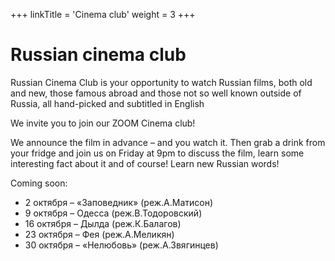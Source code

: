 +++
linkTitle = 'Cinema club'
weight = 3
+++

# Russian cinema club

Russian Cinema Club is your opportunity to watch Russian films, both old and new, those famous abroad and those not so well known outside of Russia, all hand-picked and subtitled in English

We invite you to join our ZOOM Cinema club!


We announce the film in advance – and you watch it. Then grab a drink from your fridge and join us on Friday at 9pm to discuss the film, learn some interesting fact about it and of course! Learn new Russian words!

Coming soon:

* 2 октября – «Заповедник» (реж.А.Матисон)
* 9 октября – Одесса (реж.В.Тодоровский)
* 16 октября – Дылда (реж.К.Балагов)
* 23 октября – Фея (реж.А.Меликян)
* 30 октября – «Нелюбовь» (реж.А.Звягинцев)

